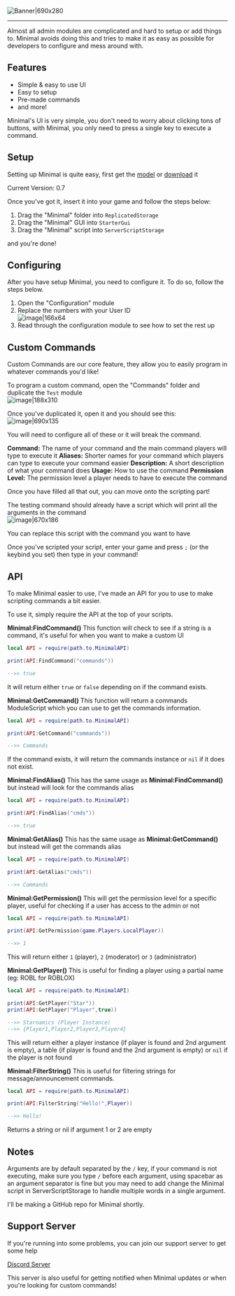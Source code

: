 ![Banner|690x280](https://doy2mn9upadnk.cloudfront.net/uploads/default/optimized/4X/e/8/d/e8d2f8c7b1c214d23ec94a5809c3d8fbabcb2aa3_2_690x280.png) 
<hr>
Almost all admin modules are complicated and hard to setup or add things to. Minimal avoids doing this and tries to make it as easy as possible for developers to configure and mess around with.

## Features

- Simple & easy to use UI
- Easy to setup
- Pre-made commands
- and more!

Minimal's UI is very simple, you don't need to worry about clicking tons of buttons, with Minimal, you only need to press a single key to execute a command.

## Setup

Setting up Minimal is quite easy, first get the [model](https://www.roblox.com/library/6868046577/Minimal) or [download](https://github.com/Starnamics/Minimal/releases/latest) it

Current Version: 0.7

Once you've got it, insert it into your game and follow the steps below:

1. Drag the "Minimal" folder into `ReplicatedStorage`
2. Drag the "Minimal" GUI into `StarterGui`
3. Drag the "Minimal" script into `ServerScriptStorage`

and you're done!

## Configuring

After you have setup Minimal, you need to configure it. To do so, follow the steps below.

1. Open the "Configuration" module
2. Replace the numbers with your User ID<br>
![image|166x64](https://doy2mn9upadnk.cloudfront.net/uploads/default/original/4X/c/4/7/c47cdb42f40709454d30a7dd9cec468e6e696238.png) 
3. Read through the configuration module to see how to set the rest up

## Custom Commands
Custom Commands are our core feature, they allow you to easily program in whatever commands you'd like!

To program a custom command, open the "Commands" folder and duplicate the `Test` module<br>
![image|188x310](https://doy2mn9upadnk.cloudfront.net/uploads/default/original/4X/7/2/e/72ec572ea782574c26e05439f0292da7d04e1747.png) 

Once you've duplicated it, open it and you should see this:
![image|690x135](https://doy2mn9upadnk.cloudfront.net/uploads/default/original/4X/d/5/7/d57de9943cd75df7a106214a078062a07a20bc57.png) 

You will need to configure all of these or it will break the command.

**Command:** The name of your command and the main command players will type to execute it
**Aliases:** Shorter names for your command which players can type to execute your command easier
**Description:** A short description of what your command does
**Usage:** How to use the command
**Permission Level:** The permission level a player needs to have to execute the command

Once you have filled all that out, you can move onto the scripting part!

The testing command should already have a script which will print all the arguments in the command<br>
![image|670x186](https://doy2mn9upadnk.cloudfront.net/uploads/default/original/4X/3/3/a/33a12758305086701df6d5efeeeeebef62aff25d.png) 

You can replace this script with the command you want to have

Once you've scripted your script, enter your game and press `;` (or the keybind you set) then type in your command!

## API

To make Minimal easier to use, I've made an API for you to use to make scripting commands a bit easier.

To use it, simply require the API at the top of your scripts.

**Minimal:FindCommand()**
This function will check to see if a string is a command, it's useful for when you want to make a custom UI
```lua
local API = require(path.to.MinimalAPI)

print(API:FindCommand("commands"))

-->> true
```
It will return either `true` or `false` depending on if the command exists.

**Minimal:GetCommand()**
This function will return a commands ModuleScript which you can use to get the commands information.
```lua
local API = require(path.to.MinimalAPI)

print(API:GetCommand("commands"))

-->> Commands 
```
If the command exists, it will return the commands instance or `nil` if it does not exist.

**Minimal:FindAlias()**
This has the same usage as **Minimal:FindCommand()** but instead will look for the commands alias

```lua
local API = require(path.to.MinimalAPI)

print(API:FindAlias("cmds"))

-->> true
```

**Minimal:GetAlias()**
This has the same usage as **Minimal:GetCommand()** but instead will get the commands alias

```lua
local API = require(path.to.MinimalAPI)

print(API:GetAlias("cmds"))

-->> Commands
```
**Minimal:GetPermission()**
This will get the permission level for a specific player, useful for checking if a user has access to the admin or not
```lua
local API = require(path.to.MinimalAPI)

print(API:GetPermission(game.Players.LocalPlayer))

-->> 1
```
This will return either `1` (player), `2` (moderator) or `3` (administrator)

**Minimal:GetPlayer()**
This is useful for finding a player using a partial name (eg: ROBL for ROBLOX)
```lua
local API = require(path.to.MinimalAPI)

print(API:GetPlayer("Star"))
print(API:GetPlayer("Player",true))

-->> Starnamics (Player Instance)
-->> {Player1,Player2,Player3,Player4}
```
This will return either a player instance (if player is found and 2nd argument is empty), a table (if player is found and the 2nd argument is empty) or `nil` if the player is not found

**Minimal:FilterString()**
This is useful for filtering strings for message/announcement commands.
```lua
local API = require(path.to.MinimalAPI)

print(API:FilterString("Hello!",Player))

-->> Hello!
```
Returns a string or nil if argument 1 or 2 are empty

## Notes

Arguments are by default separated by the `/` key, if your command is not executing, make sure you type `/` before each argument, using spacebar as an argument separator is fine but you may need to add change the Minimal script in ServerScriptStorage to handle multiple words in a single argument.

I'll be making a GitHub repo for Minimal shortly.

## Support Server

If you're running into some problems, you can join our support server to get some help

[Discord Server](https://discord.gg/8DZYpKs4Be)

This server is also useful for getting notified when Minimal updates or when you're looking for custom commands!
